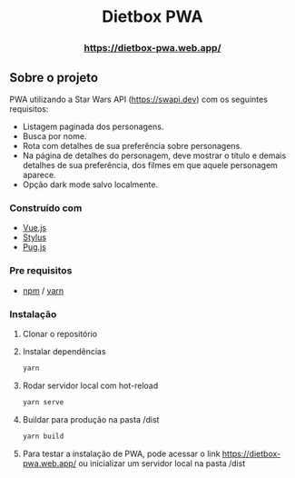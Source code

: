 # <p align="center">Dietbox PWA</p>
### <p align="center">https://dietbox-pwa.web.app/</p>

## Sobre o projeto

PWA utilizando a Star Wars API (https://swapi.dev) com os seguintes requisitos:
* Listagem paginada dos personagens.
* Busca por nome.
* Rota com detalhes de sua preferência sobre personagens.
* Na página de detalhes do personagem, deve mostrar o título e demais detalhes de sua preferência, dos filmes em que aquele personagem aparece.
* Opção dark mode salvo localmente.

### Construído com

* [Vue.js](https://vuejs.org/)
* [Stylus](https://stylus-lang.com/)
* [Pug.js](https://pugjs.org/api/getting-started.html)


### Pre requisitos

* [npm](https://nodejs.org/en/) / [yarn](https://yarnpkg.com/)


### Instalação

1. Clonar o repositório

2. Instalar dependências
   ```sh
   yarn
   ```
3. Rodar servidor local com hot-reload
   ```sh
   yarn serve
   ```
4. Buildar para produção na pasta /dist
   ```sh
   yarn build
   ```
5. Para testar a instalação de PWA, pode acessar o link https://dietbox-pwa.web.app/ ou inicializar um servidor local na pasta /dist